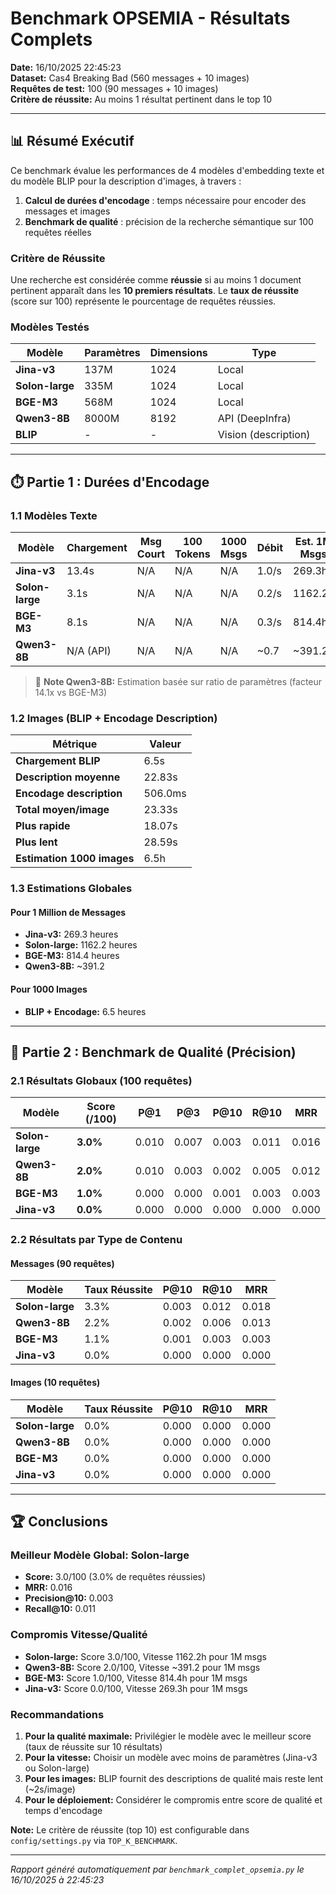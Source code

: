 # Benchmark OPSEMIA - Résultats Complets

**Date:** 16/10/2025 22:45:23  
**Dataset:** Cas4 Breaking Bad (560 messages + 10 images)  
**Requêtes de test:** 100 (90 messages + 10 images)  
**Critère de réussite:** Au moins 1 résultat pertinent dans le top 10

---

## 📊 Résumé Exécutif

Ce benchmark évalue les performances de 4 modèles d'embedding texte et du modèle BLIP pour la description d'images, à travers :
1. **Calcul de durées d'encodage** : temps nécessaire pour encoder des messages et images
2. **Benchmark de qualité** : précision de la recherche sémantique sur 100 requêtes réelles

### Critère de Réussite

Une recherche est considérée comme **réussie** si au moins 1 document pertinent apparaît dans les **10 premiers résultats**.
Le **taux de réussite** (score sur 100) représente le pourcentage de requêtes réussies.

### Modèles Testés

| Modèle | Paramètres | Dimensions | Type |
|--------|-----------|------------|------|
| **Jina-v3** | 137M | 1024 | Local |
| **Solon-large** | 335M | 1024 | Local |
| **BGE-M3** | 568M | 1024 | Local |
| **Qwen3-8B** | 8000M | 8192 | API (DeepInfra) |
| **BLIP** | - | - | Vision (description) |

---

## ⏱️ Partie 1 : Durées d'Encodage

### 1.1 Modèles Texte

| Modèle | Chargement | Msg Court | 100 Tokens | 1000 Msgs | Débit | Est. 1M Msgs |
|--------|-----------|-----------|------------|-----------|-------|-------------|
| **Jina-v3** | 13.4s | N/A | N/A | N/A | 1.0/s | 269.3h |
| **Solon-large** | 3.1s | N/A | N/A | N/A | 0.2/s | 1162.2h |
| **BGE-M3** | 8.1s | N/A | N/A | N/A | 0.3/s | 814.4h |
| **Qwen3-8B** | N/A (API) | N/A | N/A | N/A | ~0.7 | ~391.2 |

> 📝 **Note Qwen3-8B:** Estimation basée sur ratio de paramètres (facteur 14.1x vs BGE-M3)


### 1.2 Images (BLIP + Encodage Description)


| Métrique | Valeur |
|----------|--------|
| **Chargement BLIP** | 6.5s |
| **Description moyenne** | 22.83s |
| **Encodage description** | 506.0ms |
| **Total moyen/image** | 23.33s |
| **Plus rapide** | 18.07s |
| **Plus lent** | 28.59s |
| **Estimation 1000 images** | 6.5h |


### 1.3 Estimations Globales

#### Pour 1 Million de Messages

- **Jina-v3:** 269.3 heures
- **Solon-large:** 1162.2 heures
- **BGE-M3:** 814.4 heures
- **Qwen3-8B:** ~391.2

#### Pour 1000 Images

- **BLIP + Encodage:** 6.5 heures

---

## 🎯 Partie 2 : Benchmark de Qualité (Précision)

### 2.1 Résultats Globaux (100 requêtes)

| Modèle | **Score (/100)** | P@1 | P@3 | P@10 | R@10 | MRR |
|--------|------------------|-----|-----|-----|-----|-----|
| **Solon-large** | **3.0%** | 0.010 | 0.007 | 0.003 | 0.011 | 0.016 |
| **Qwen3-8B** | **2.0%** | 0.010 | 0.003 | 0.002 | 0.005 | 0.012 |
| **BGE-M3** | **1.0%** | 0.000 | 0.000 | 0.001 | 0.003 | 0.003 |
| **Jina-v3** | **0.0%** | 0.000 | 0.000 | 0.000 | 0.000 | 0.000 |

### 2.2 Résultats par Type de Contenu

#### Messages (90 requêtes)

| Modèle | Taux Réussite | P@10 | R@10 | MRR |
|--------|---------------|-----|-----|-----|
| **Solon-large** | 3.3% | 0.003 | 0.012 | 0.018 |
| **Qwen3-8B** | 2.2% | 0.002 | 0.006 | 0.013 |
| **BGE-M3** | 1.1% | 0.001 | 0.003 | 0.003 |
| **Jina-v3** | 0.0% | 0.000 | 0.000 | 0.000 |

#### Images (10 requêtes)

| Modèle | Taux Réussite | P@10 | R@10 | MRR |
|--------|---------------|-----|-----|-----|
| **Solon-large** | 0.0% | 0.000 | 0.000 | 0.000 |
| **Qwen3-8B** | 0.0% | 0.000 | 0.000 | 0.000 |
| **BGE-M3** | 0.0% | 0.000 | 0.000 | 0.000 |
| **Jina-v3** | 0.0% | 0.000 | 0.000 | 0.000 |

---

## 🏆 Conclusions

### Meilleur Modèle Global: **Solon-large**

- **Score:** 3.0/100 (3.0% de requêtes réussies)
- **MRR:** 0.016
- **Precision@10:** 0.003
- **Recall@10:** 0.011

### Compromis Vitesse/Qualité

- **Solon-large:** Score 3.0/100, Vitesse 1162.2h pour 1M msgs
- **Qwen3-8B:** Score 2.0/100, Vitesse ~391.2 pour 1M msgs
- **BGE-M3:** Score 1.0/100, Vitesse 814.4h pour 1M msgs
- **Jina-v3:** Score 0.0/100, Vitesse 269.3h pour 1M msgs

### Recommandations

1. **Pour la qualité maximale:** Privilégier le modèle avec le meilleur score (taux de réussite sur 10 résultats)
2. **Pour la vitesse:** Choisir un modèle avec moins de paramètres (Jina-v3 ou Solon-large)
3. **Pour les images:** BLIP fournit des descriptions de qualité mais reste lent (~2s/image)
4. **Pour le déploiement:** Considérer le compromis entre score de qualité et temps d'encodage

**Note:** Le critère de réussite (top 10) est configurable dans `config/settings.py` via `TOP_K_BENCHMARK`.

---

*Rapport généré automatiquement par `benchmark_complet_opsemia.py` le 16/10/2025 à 22:45:23*
